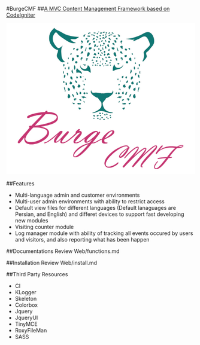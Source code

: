 #BurgeCMF
##[A MVC Content Management Framework based on CodeIgniter](http://burge.ir/BurgeCMF)

![BurgCMF Logo](Web/images/logo-back-white.jpg)

##Features
* Multi-language admin and customer environments
* Multi-user admin environments with ability to restrict access
* Default view files for different languages (Default lanaguages are Persian, and English) and differet devices to support fast developing new modules
* Visiting counter module 
* Log manager module with ability of tracking all events occured by users and visitors, and also reporting what has been happen

##Documentations
Review Web/functions.md 

##Installation
Review Web/install.md

##Third Party Resources
* CI
* KLogger
* Skeleton 
* Colorbox
* Jquery
* JqueryUI 
* TinyMCE  
* RoxyFileMan 
* SASS